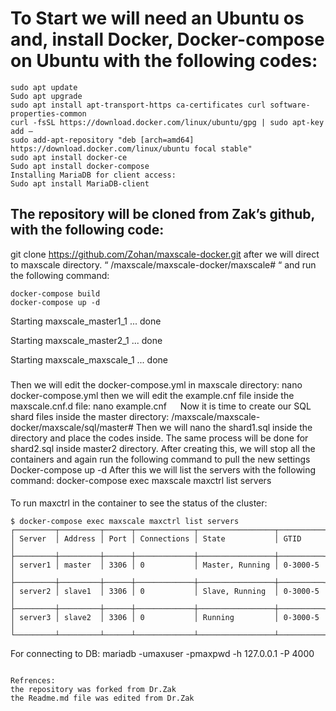 # To Start we will need an Ubuntu os and, install Docker, Docker-compose on Ubuntu with the following codes:

```
sudo apt update
Sudo apt upgrade
sudo apt install apt-transport-https ca-certificates curl software-properties-common
curl -fsSL https://download.docker.com/linux/ubuntu/gpg | sudo apt-key add –
sudo add-apt-repository "deb [arch=amd64] https://download.docker.com/linux/ubuntu focal stable"
sudo apt install docker-ce
Sudo apt install docker-compose
Installing MariaDB for client access:
Sudo apt install MariaDB-client

```

## The repository will be cloned from Zak’s github, with the following code:
git clone https://github.com/Zohan/maxscale-docker.git
after we will direct to maxscale directory. “ /maxscale/maxscale-docker/maxscale# “ and run the following command:


```
docker-compose build
docker-compose up -d
```
Starting maxscale_master1_1 ... done

Starting maxscale_master2_1 ... done

Starting maxscale_maxscale_1 ... done


###
Then we will edit the docker-compose.yml in maxscale directory:
nano docker-compose.yml
then we will edit the example.cnf file inside the maxscale.cnf.d file:
nano example.cnf
 
Now it is time to create our SQL shard files inside the master directory:
/maxscale/maxscale-docker/maxscale/sql/master#
Then we will nano the shard1.sql inside the directory and place the codes inside.
The same process will be done for shard2.sql inside master2 directory.
After creating this, we will stop all the containers and again run the following command to pull the new settings
Docker-compose up -d
After this we will list the servers with the following command:
docker-compose exec maxscale maxctrl list servers
####



To run maxctrl in the container to see the status of the cluster:
```
$ docker-compose exec maxscale maxctrl list servers
┌─────────┬─────────┬──────┬─────────────┬─────────────────┬──────────┐
│ Server  │ Address │ Port │ Connections │ State           │ GTID     │
├─────────┼─────────┼──────┼─────────────┼─────────────────┼──────────┤
│ server1 │ master  │ 3306 │ 0           │ Master, Running │ 0-3000-5 │
├─────────┼─────────┼──────┼─────────────┼─────────────────┼──────────┤
│ server2 │ slave1  │ 3306 │ 0           │ Slave, Running  │ 0-3000-5 │
├─────────┼─────────┼──────┼─────────────┼─────────────────┼──────────┤
│ server3 │ slave2  │ 3306 │ 0           │ Running         │ 0-3000-5 │
└─────────┴─────────┴──────┴─────────────┴─────────────────┴──────────┘

```
For connecting to DB:
mariadb -umaxuser -pmaxpwd -h 127.0.0.1 -P 4000

```

Refrences:
the repository was forked from Dr.Zak
the Readme.md file was edited from Dr.Zak

